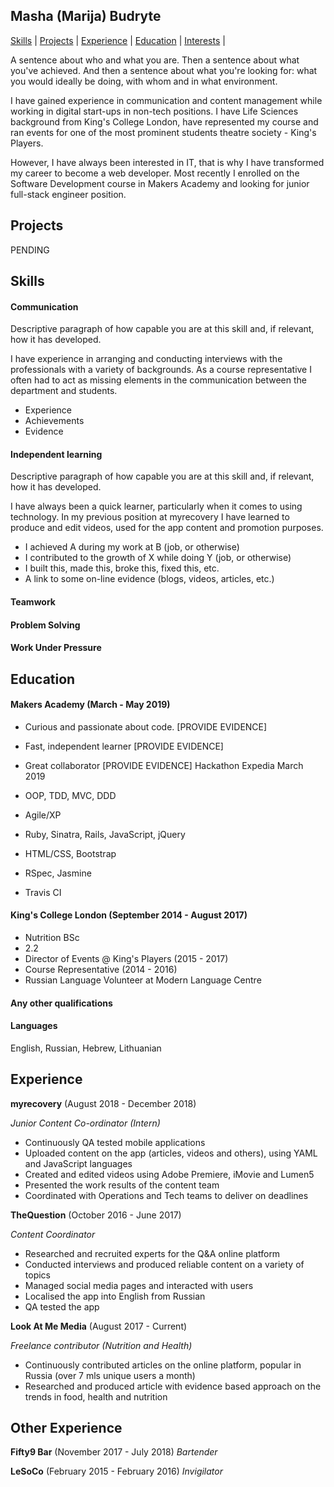 ## Masha (Marija) Budryte

[Skills](#skills) | [Projects](#projects) | [Experience](#experience) | [Education](#education) | [Interests](#interests) |

A sentence about who and what you are. Then a sentence about what you've achieved. And then a sentence about what you're looking for: what you would ideally be doing, with whom and in what environment.

I have gained experience in communication and content management while working in digital start-ups in non-tech positions. I have Life Sciences background from King's College London, have represented my course and ran events for one of the most prominent students theatre society - King's Players.

However, I have always been interested in IT, that is why I have transformed my career to become a web developer.  Most recently I enrolled on the Software Development course in Makers Academy and looking for junior full-stack engineer position.

## Projects

PENDING

## Skills

#### Communication

Descriptive paragraph of how capable you are at this skill and, if relevant, how it has developed.

I have experience in arranging and conducting interviews with the professionals with a variety of backgrounds. As a course representative I often had to act as missing elements in the communication between the department and students.  

- Experience
- Achievements
- Evidence

#### Independent learning

Descriptive paragraph of how capable you are at this skill and, if relevant, how it has developed.

I have always been a quick learner, particularly when it comes to using technology. In my previous position at myrecovery I have learned to produce and edit videos, used for the app content and promotion purposes.

- I achieved A during my work at B (job, or otherwise)
- I contributed to the growth of X while doing Y (job, or otherwise)
- I built this, made this, broke this, fixed this, etc.
- A link to some on-line evidence (blogs, videos, articles, etc.)

#### Teamwork

#### Problem Solving

#### Work Under Pressure

## Education

#### Makers Academy (March - May 2019)

- Curious and passionate about code. [PROVIDE EVIDENCE]
- Fast, independent learner [PROVIDE EVIDENCE]
- Great collaborator [PROVIDE EVIDENCE]
Hackathon Expedia March 2019

- OOP, TDD, MVC, DDD
- Agile/XP
- Ruby, Sinatra, Rails, JavaScript, jQuery
- HTML/CSS, Bootstrap
- RSpec, Jasmine
- Travis CI

#### King's College London (September 2014 - August 2017)

- Nutrition BSc
- 2.2
- Director of Events @ King's Players (2015 - 2017)
- Course Representative (2014 - 2016)
- Russian Language Volunteer at Modern Language Centre

#### Any other qualifications

#### Languages
English, Russian, Hebrew, Lithuanian

## Experience

**myrecovery** (August 2018 - December 2018)

*Junior Content Co-ordinator (Intern)*  

- Continuously QA tested mobile applications
- Uploaded content on the app (articles, videos and others), using YAML and JavaScript languages
- Created and edited videos using Adobe Premiere, iMovie and Lumen5
-  Presented the work results of the content team
- Coordinated with Operations and Tech teams to deliver on deadlines

**TheQuestion** (October 2016 - June 2017)

*Content Coordinator*

- Researched and recruited experts for the Q&A online platform
- Conducted interviews and produced reliable content on a variety of topics
- Managed social media pages and interacted with users
- Localised the app into English from Russian
- QA tested the app

**Look At Me Media** (August 2017 - Current)

*Freelance contributor (Nutrition and Health)*  

- Continuously contributed articles on the online platform, popular in Russia (over 7 mls unique users a month)
- Researched and produced article with evidence based approach on the trends in food, health and nutrition

## Other Experience

**Fifty9 Bar** (November 2017 - July 2018)
*Bartender*

**LeSoCo** (February 2015 - February 2016)
*Invigilator*
